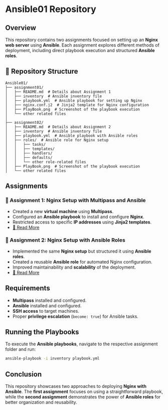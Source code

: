 # Ansible01 Repository

## Overview
This repository contains two assignments focused on setting up an **Nginx web server** using **Ansible**. Each assignment explores different methods of deployment, including direct playbook execution and structured **Ansible roles**.

## 📂 Repository Structure
```
Ansible01/
├── assignment01/
│   ├── README.md  # Details about Assignment 1
│   ├── inventory  # Ansible inventory file
│   ├── playbook.yml  # Ansible playbook for setting up Nginx
│   ├── nginx.conf.j2  # Jinja2 template for Nginx configuration
│   ├── PlayBook.png  # Screenshot of the playbook execution
│   └── other related files
│
├── assignment02/
│   ├── README.md  # Details about Assignment 2
│   ├── inventory  # Ansible inventory file
│   ├── playbook.yml  # Ansible playbook with Ansible roles
│   ├── roles/  # Ansible role for Nginx setup
│   │   ├── tasks/
│   │   ├── templates/
│   │   ├── handlers/
│   │   ├── defaults/
│   │   └── other role-related files
│   ├── PlayBook.png  # Screenshot of the playbook execution
│   └── other related files
```

## Assignments

### 📌 Assignment 1: Nginx Setup with Multipass and Ansible
- Created a new **virtual machine** using **Multipass**.
- Configured an **Ansible playbook** to install and configure **Nginx**.
- Restricted access to specific **IP addresses** using **Jinja2 templates**.
- [📄 Read More](https://github.com/zscbana/Ansible01/tree/main/Assignment01)

### 📌 Assignment 2: Nginx Setup with Ansible Roles
- Implemented the same **Nginx setup** but structured it using **Ansible roles**.
- Created a reusable **Ansible role** for automated Nginx configuration.
- Improved maintainability and **scalability** of the deployment.
- [📄 Read More](https://github.com/zscbana/Ansible01/tree/main/Assignment02)

## Requirements
- **Multipass** installed and configured.
- **Ansible** installed and configured.
- **SSH access** to target machines.
- Proper **privilege escalation** (`become: true`) for Ansible tasks.

## Running the Playbooks
To execute the **Ansible playbooks**, navigate to the respective assignment folder and run:

```bash
ansible-playbook -i inventory playbook.yml
```

## Conclusion
This repository showcases two approaches to deploying **Nginx with Ansible**. The **first assignment** focuses on using a straightforward playbook, while the **second assignment** demonstrates the power of **Ansible roles** for better organization and reusability.
